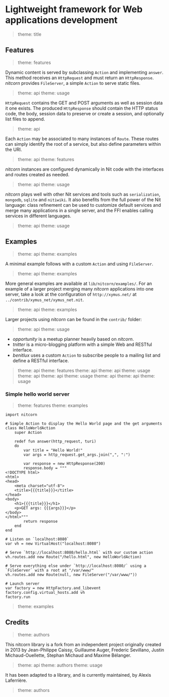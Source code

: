 # Lightweight framework for Web applications development

> theme: title

## Features

> theme: features

Dynamic content is served by subclassing `Action` and implementing `answer`.
This method receives an `HttpRequest` and must return an `HttpResponse`.
_nitcorn_ provides `FileServer`, a simple `Action` to serve static files.

> theme: api
> theme: usage

`HttpRequest` contains the GET and POST arguments as well as session data it one exists.
The produced `HttpResponse` should contain the HTTP status code, the body,
session data to preserve or create a session, and optionally list files to append.

> theme: api

Each `Action` may be associated to many instances of `Route`.
These routes can simply identify the root of a service,
but also define parameters within the URI.

> theme: api
> theme: features

_nitcorn_ instances are configured dynamically in Nit code with the interfaces and routes created as needed.

> theme: api
> theme: usage

_nitcorn_ plays well with other Nit services and tools such as `serialization`, `mongodb`, `sqlite` and `nitiwiki`.
It also benefits from the full power of the Nit language:
class refinement can be used to customize default services and merge many applications in a single server,
and the FFI enables calling services in different languages.

> theme: api
> theme: usage

## Examples

> theme: api
> theme: examples

A minimal example follows with a custom `Action` and using `FileServer`.

> theme: api
> theme: examples

More general examples are available at `lib/nitcorn/examples/`.
For an example of a larger project merging many _nitcorn_ applications into one server,
take a look at the configuration of `http://xymus.net/` at `../contrib/xymus_net/xymus_net.nit`.

> theme: api
> theme: examples

Larger projects using _nitcorn_ can be found in the `contrib/` folder:

> theme: api
> theme: usage

* _opportunity_ is a meetup planner heavily based on _nitcorn_.
* _tnitter_ is a micro-blogging platform with a simple Web and RESTful interface.
* _benitlux_ uses a custom `Action` to subscribe people to a mailing list and define a RESTful interface.

> theme: api
> theme: features
> theme: api
> theme: api
> theme: usage
> theme: api
> theme: api
> theme: usage
> theme: api
> theme: api
> theme: usage

### Simple hello world server

> theme: features
> theme: examples

~~~
import nitcorn

# Simple Action to display the Hello World page and the get arguments
class HelloWorldAction
	super Action

	redef fun answer(http_request, turi)
	do
		var title = "Hello World!"
		var args = http_request.get_args.join(",", ":")

		var response = new HttpResponse(200)
		response.body = """
<!DOCTYPE html>
<html>
<head>
	<meta charset="utf-8">
	<title>{{{title}}}</title>
</head>
<body>
	<h1>{{{title}}}</h1>
	<p>GET args: {{{args}}}</p>
</body>
</html>"""
		return response
	end
end

# Listen on `localhost:8080`
var vh = new VirtualHost("localhost:8080")

# Serve `http://localhost:8080/hello.html` with our custom action
vh.routes.add new Route("/hello.html", new HelloWorldAction)

# Serve everything else under `http://localhost:8080/` using a `FileServer` with a root at "/var/www/"
vh.routes.add new Route(null, new FileServer("/var/www/"))

# Launch server
var factory = new HttpFactory.and_libevent
factory.config.virtual_hosts.add vh
factory.run
~~~

> theme: examples

## Credits

> theme: authors

This nitcorn library is a fork from an independent project originally created in 2013 by
Jean-Philippe Caissy, Guillaume Auger, Frederic Sevillano, Justin Michaud-Ouellette,
Stephan Michaud and Maxime Bélanger.

> theme: api
> theme: authors
> theme: usage

It has been adapted to a library, and is currently maintained, by Alexis Laferrière.

> theme: authors

